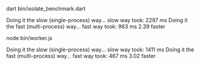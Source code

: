 dart bin/isolate_benchmark.dart

Doing it the slow (single-process) way...
slow way took: 2297 ms
Doing it the fast (multi-process) way...
fast way took: 963 ms
2.39 faster

node bin/worker.js

Doing it the slow (single-process) way...
slow way took: 1411 ms
Doing it the fast (multi-process) way...
fast way took: 467 ms
3.02 faster


